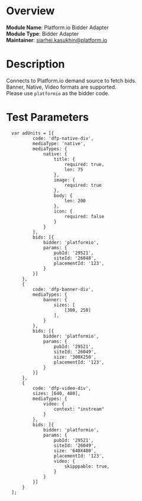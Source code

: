# Overview

**Module Name**: Platform.io Bidder Adapter  
**Module Type**: Bidder Adapter  
**Maintainer**: siarhei.kasukhin@platform.io  

# Description

Connects to Platform.io demand source to fetch bids.  
Banner, Native, Video formats are supported.  
Please use ```platformio``` as the bidder code.

# Test Parameters
```
  var adUnits = [{
          code: 'dfp-native-div',
          mediaType: 'native',
          mediaTypes: {
              native: {
                  title: {
                      required: true,
                      len: 75
                  },
                  image: {
                      required: true
                  },
                  body: {
                      len: 200
                  },
                  icon: {
                      required: false
                  }
              }
          },
          bids: [{
              bidder: 'platformio',
              params: {
                  pubId: '29521',
                  siteId: '26048',
                  placementId: '123',
              }
          }]
      },
      {
          code: 'dfp-banner-div',
          mediaTypes: {
              banner: {
                  sizes: [
                      [300, 250]
                  ],
              }
          },
          bids: [{
              bidder: 'platformio',
              params: {
                  pubId: '29521',
                  siteId: '26049',
                  size: '300X250',
                  placementId: '123',
              }
          }]
      },
      {
          code: 'dfp-video-div',
          sizes: [640, 480],
          mediaTypes: {
              video: {
                  context: "instream"
              }
          },
          bids: [{
              bidder: 'platformio',
              params: {
                  pubId: '29521',
                  siteId: '26049',
                  size: '640X480',
                  placementId: '123',
                  video: {
                      skipppable: true,
                  }
              }
          }]
      }
  ];
```
